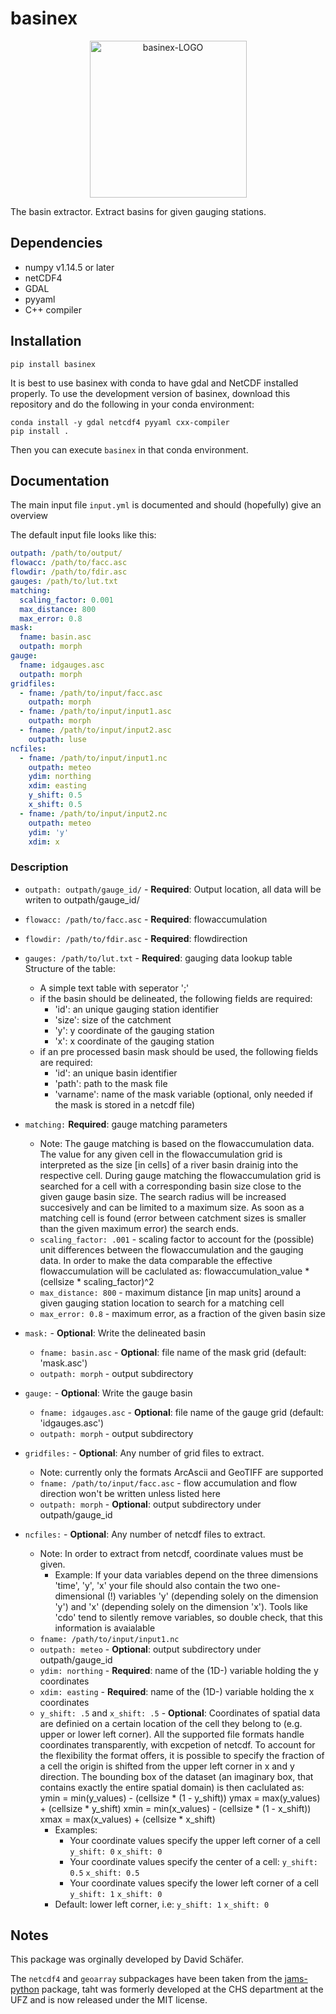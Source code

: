 # basinex

<div align="center">
<img src="https://git.ufz.de/chs/logos/-/raw/master/basinex.png" alt="basinex-LOGO" width="251px" style="width:251px;"/>
</div>

The basin extractor. Extract basins for given gauging stations.


## Dependencies

- numpy v1.14.5 or later
- netCDF4
- GDAL
- pyyaml
- C++ compiler


## Installation

    pip install basinex

It is best to use basinex with conda to have gdal and NetCDF installed properly.
To use the development version of basinex, download this repository and do the following in your conda environment:

    conda install -y gdal netcdf4 pyyaml cxx-compiler
    pip install .

Then you can execute `basinex` in that conda environment.

## Documentation

The main input file `input.yml` is documented and should (hopefully) give an overview

The default input file looks like this:
```yaml
outpath: /path/to/output/
flowacc: /path/to/facc.asc
flowdir: /path/to/fdir.asc
gauges: /path/to/lut.txt
matching:
  scaling_factor: 0.001
  max_distance: 800
  max_error: 0.8
mask:
  fname: basin.asc
  outpath: morph
gauge:
  fname: idgauges.asc
  outpath: morph
gridfiles:
  - fname: /path/to/input/facc.asc
    outpath: morph
  - fname: /path/to/input/input1.asc
    outpath: morph
  - fname: /path/to/input/input2.asc
    outpath: luse
ncfiles:
  - fname: /path/to/input/input1.nc
    outpath: meteo
    ydim: northing
    xdim: easting
    y_shift: 0.5
    x_shift: 0.5
  - fname: /path/to/input/input2.nc
    outpath: meteo
    ydim: 'y'
    xdim: x

```

### Description

- `outpath: outpath/gauge_id/` - **Required**: Output location, all data will be writen to outpath/gauge_id/
- `flowacc: /path/to/facc.asc` - **Required**: flowaccumulation
- `flowdir: /path/to/fdir.asc` - **Required**: flowdirection
- `gauges: /path/to/lut.txt` - **Required**: gauging data lookup table
  Structure of the table:
  - A simple text table with seperator ';'
  - if the basin should be delineated, the following fields are required:
    - 'id':   an unique gauging station identifier
    - 'size': size of the catchment
    - 'y':    y coordinate of the gauging station
    - 'x':    x coordinate of the gauging station
  - if an pre processed basin mask should be used, the following fields are required:
    - 'id':      an unique basin identifier
    - 'path':    path to the mask file
    - 'varname': name of the mask variable (optional, only needed if the mask is stored in a netcdf file)
- `matching:` **Required**: gauge matching parameters
  - Note:
    The gauge matching is based on the flowaccumulation data. The value for
    any given cell in the flowaccumulation grid is interpreted as the size
    [in cells] of a river basin drainig into the respective cell.
    During gauge matching the flowaccumulation grid is searched for a cell
    with a corresponding basin size close to the given gauge basin size. The
    search radius will be increased succesively and can be limited to a
    maximum size. As soon as a matching cell is found (error between catchment
    sizes is smaller than the given maximum error) the search ends.
  - `scaling_factor: .001` - scaling factor to account for the (possible) unit differences between the flowaccumulation and the gauging data. In order to make the data comparable the effective flowaccumulation will be caclulated as:
        flowaccumulation_value * (cellsize * scaling_factor)^2
  - `max_distance: 800` - maximum distance [in map units] around a given gauging station location to search for a matching cell
  - `max_error: 0.8` - maximum error, as a fraction of the given basin size
- `mask:` - **Optional**: Write the delineated basin
  - `fname: basin.asc` - **Optional**: file name of the mask grid (default: 'mask.asc')
  - `outpath: morph` - output subdirectory
- `gauge:` - **Optional**: Write the gauge basin
  - `fname: idgauges.asc` - **Optional**: file name of the gauge grid (default: 'idgauges.asc')
  - `outpath: morph` - output subdirectory
- `gridfiles:` - **Optional**: Any number of grid files to extract.
  - Note:
    currently only the formats ArcAscii and GeoTIFF are supported
  - `fname: /path/to/input/facc.asc` - flow accumulation and flow direction won't be written unless listed here
  - `outpath: morph` - **Optional**: output subdirectory under outpath/gauge_id

- `ncfiles:` - **Optional**: Any number of netcdf files to extract.
  - Note:
    In order to extract from netcdf, coordinate values must be given.
    - Example:
      If your data variables depend on the three dimensions 'time', 'y', 'x'
      your file should also contain the two one-dimensional (!) variables
      'y' (depending solely on the dimension 'y') and 'x' (depending solely
      on the dimension 'x').
    Tools like 'cdo' tend to silently remove variables, so double check, that this information is avaialable
  - `fname: /path/to/input/input1.nc`
  - `outpath: meteo` - **Optional**: output subdirectory under outpath/gauge_id
  - `ydim: northing` - **Required**: name of the (1D-) variable holding the y coordinates
  - `xdim: easting` - **Required**: name of the (1D-) variable holding the x coordinates
  - `y_shift: .5` and `x_shift: .5` - **Optional**:
    Coordinates of spatial data are definied on a certain location
    of the cell they belong to (e.g. upper or lower left corner).
    All the supported file formats handle coordinates transparently,
    with excpetion of netcdf.
    To account for the flexibility the format offers, it is possible
    to specify the fraction of a cell the origin is shifted from
    the upper left corner in x and y direction.
    The bounding box of the dataset (an imaginary box, that contains
    exactly the entire spatial domain) is then caclulated as:
        ymin = min(y_values) - (cellsize * (1 - y_shift))
        ymax = max(y_values) + (cellsize * y_shift)
        xmin = min(x_values) - (cellsize * (1 - x_shift))
        xmax = max(x_values) + (cellsize * x_shift)
    - Examples:
        - Your coordinate values specify the upper left corner of a cell
          `y_shift: 0`
          `x_shift: 0`
        - Your coordinate values specify the center of a cell:
          `y_shift: 0.5`
          `x_shift: 0.5`
        - Your coordinate values specify the lower left corner of a cell
          `y_shift: 1`
          `x_shift: 0`
    - Default: lower left corner, i.e:
      `y_shift: 1`
      `x_shift: 0`

## Notes

This package was orginally developed by David Schäfer.

The `netcdf4` and `geoarray` subpackages have been taken from the [jams-python](https://github.com/mcuntz/jams_python) package, taht was formerly developed at the CHS department at the UFZ and is now released under the MIT license.
